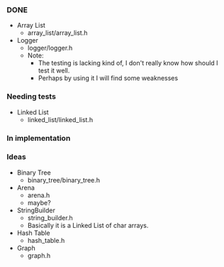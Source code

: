### DONE

- Array List
  - array\_list/array\_list.h
- Logger
  - logger/logger.h
  - Note:
    - The testing is lacking kind of, I don't really know how should I test it well.
    - Perhaps by using it I will find some weaknesses

### Needing tests

- Linked List
  - linked\_list/linked\_list.h

### In implementation

### Ideas

- Binary Tree
  - binary\_tree/binary\_tree.h
- Arena
  - arena.h
  - maybe?
- StringBuilder
  - string\_builder.h
  - Basically it is a Linked List of char arrays.
- Hash Table
  - hash\_table.h
- Graph
  - graph.h
